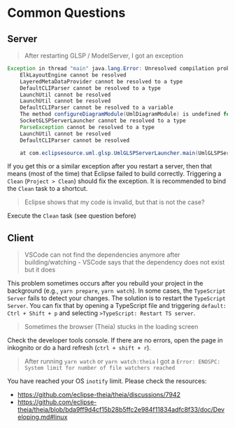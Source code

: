 # Common Questions

## Server

> After restarting GLSP / ModelServer, I got an exception

```java
Exception in thread "main" java.lang.Error: Unresolved compilation problems:
    ElkLayoutEngine cannot be resolved
    LayeredMetaDataProvider cannot be resolved to a type
    DefaultCLIParser cannot be resolved to a type
    LaunchUtil cannot be resolved
    LaunchUtil cannot be resolved
    DefaultCLIParser cannot be resolved to a variable
    The method configureDiagramModule(UmlDiagramModule) is undefined for the type UmlServerModule
    SocketGLSPServerLauncher cannot be resolved to a type
    ParseException cannot be resolved to a type
    LaunchUtil cannot be resolved
    DefaultCLIParser cannot be resolved

    at com.eclipsesource.uml.glsp.UmlGLSPServerLauncher.main(UmlGLSPServerLauncher.java:31)
```

If you get this or a similar exception after you restart a server, then that means (most of the time) that Eclipse failed to build correctly. Triggering a `Clean` (`Project > Clean`) should fix the exception. It is recommended to bind the `Clean` task to a shortcut.

> Eclipse shows that my code is invalid, but that is not the case?

Execute the `Clean` task (see question before)

## Client

> VSCode can not find the dependencies anymore after building/watching - VSCode says that the dependency does not exist but it does

This problem sometimes occurs after you rebuild your project in the background (e.g., `yarn prepare`, `yarn watch`). In some cases, the `TypeScript Server` fails to detect your changes. The solution is to restart the `TypeScript Server`. You can fix that by opening a TypeScript file and triggering `default: Ctrl + Shift + p` and selecting `>TypeScript: Restart TS server`.

> Sometimes the browser (Theia) stucks in the loading screen

Check the developer tools console. If there are no errors, open the page in inkognito or do a hard refresh (`ctrl + shift + r`).

> After running `yarn watch` or `yarn watch:theia` I got a `Error: ENOSPC: System limit for number of file watchers reached`

You have reached your OS `inotify` limit. Please check the resources:

- <https://github.com/eclipse-theia/theia/discussions/7942>
- <https://github.com/eclipse-theia/theia/blob/bda9ff9d4cf15b28b5ffc2e984f11834adfc8f33/doc/Developing.md#linux>
